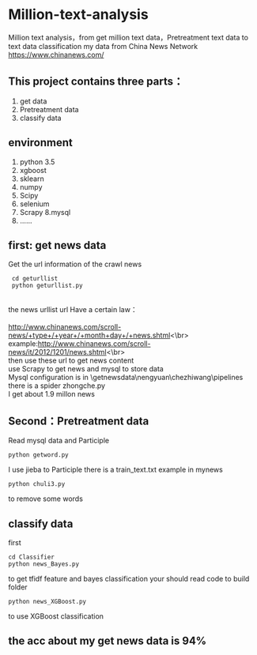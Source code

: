 # Million-text-analysis
 Million text analysis，from get million text data，Pretreatment text data to text data classification
 my data from China News Network https://www.chinanews.com/
## This project contains three parts：
1. get data
2. Pretreatment data
3. classify data
## environment
1. python 3.5
2. xgboost
3. sklearn
4. numpy
5. Scipy
6. selenium
7. Scrapy
8.mysql
9. ......
## first: get news data
Get the url information of the crawl news 
```
 cd geturllist
 python geturllist.py
```
<br>the news urllist url Have a certain law：</br>
<br>http://www.chinanews.com/scroll-news/+type+/+year+/+month+day+/+news.shtml<\br>
<br>example:http://www.chinanews.com/scroll-news/it/2012/1201/news.shtml<\br>
<br>then use these url to get news content
<br>use Scrapy to get news and mysql to store data
<br>Mysql configuration is in \getnewsdata\nengyuan\chezhiwang\pipelines
<br>there is a spider zhongche.py
<br>I get about 1.9 millon news
## Second：Pretreatment data
Read mysql data and Participle

```
python getword.py
```
I use jieba to Participle
there is a train_text.txt example in mynews
```
python chuli3.py
```
to remove some words
## classify data
first 
```
cd Classifier
python news_Bayes.py
```
to get tfidf feature and bayes classification
your should read code to build folder
```
python news_XGBoost.py
```
to use XGBoost classification
## the acc about my get news data is 94%